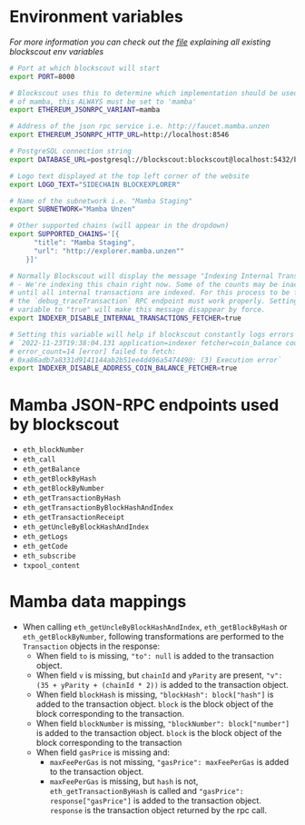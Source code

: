 # Environment variables

_For more information you can check out the [file](https://docs.blockscout.com/for-developers/information-and-settings/env-variables#full-env-variables-csv-file) explaining all existing blockscout env variables_

```bash
# Port at which blockscout will start
export PORT=8000

# Blockscout uses this to determine which implementation should be used. In case
# of mamba, this ALWAYS must be set to 'mamba'
export ETHEREUM_JSONRPC_VARIANT=mamba 

# Address of the json rpc service i.e. http://faucet.mamba.unzen 
export ETHEREUM_JSONRPC_HTTP_URL=http://localhost:8546

# PostgreSQL connection string
export DATABASE_URL=postgresql://blockscout:blockscout@localhost:5432/blockscout

# Logo text displayed at the top left corner of the website
export LOGO_TEXT="SIDECHAIN BLOCKEXPLORER"

# Name of the subnetwork i.e. "Mamba Staging"
export SUBNETWORK="Mamba Unzen"

# Other supported chains (will appear in the dropdown)
export SUPPORTED_CHAINS='[{
      "title": "Mamba Staging",
      "url": "http://explorer.mamba.unzen""
    }]'

# Normally Blockscout will display the message "Indexing Internal Transactions 
# - We're indexing this chain right now. Some of the counts may be inaccurate."
# until all internal transactions are indexed. For this process to be finished
# the `debug_traceTransaction` RPC endpoint must work properly. Setting this 
# variable to "true" will make this message disappear by force.
export INDEXER_DISABLE_INTERNAL_TRANSACTIONS_FETCHER=true

# Setting this variable will help if blockscout constantly logs errors like:
# `2022-11-23T19:38:04.131 application=indexer fetcher=coin_balance count=14 
# error_count=14 [error] failed to fetch: 
# 0xa86adb7a8331d9141144ab2b51ee4d496a547449@: (3) Execution error`
export INDEXER_DISABLE_ADDRESS_COIN_BALANCE_FETCHER=true
```


# Mamba JSON-RPC endpoints used by blockscout

- `eth_blockNumber`
- `eth_call`
- `eth_getBalance`
- `eth_getBlockByHash`
- `eth_getBlockByNumber`
- `eth_getTransactionByHash`
- `eth_getTransactionByBlockHashAndIndex`
- `eth_getTransactionReceipt`
- `eth_getUncleByBlockHashAndIndex`
- `eth_getLogs`
- `eth_getCode`
- `eth_subscribe`
- `txpool_content`


# Mamba data mappings
- When calling `eth_getUncleByBlockHashAndIndex`, `eth_getBlockByHash` or `eth_getBlockByNumber`, following transformations are performed to the `Transaction` objects in the response:
  *  When field `to` is missing, `"to": null` is added to the transaction object.
  * When field `v` is missing, but `chainId` and `yParity` are present, `"v": (35 + yParity + (chainId * 2))` is added to the transaction object.
  * When field `blockHash` is missing, `"blockHash": block["hash"]` is added to the transaction object. `block` is the block object of the block corresponding to the transaction.
  * When field `blockNumber` is missing, `"blockNumber": block["number"]` is added to the transaction object. `block` is the block object of the block corresponding to the transaction
  * When field `gasPrice` is missing and:
    - `maxFeePerGas` is not missing, `"gasPrice": maxFeePerGas` is added to the transaction object.
    - `maxFeePerGas` is missing, but `hash` is not, `eth_getTransactionByHash` is called and `"gasPrice": response["gasPrice"]` is added to the transaction object. `response` is the transaction object returned by the rpc call.